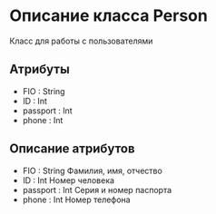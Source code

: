 # Описание класса Person
Класс для работы с пользователями

## Атрибуты

* FIO : String
* ID : Int
* passport : Int
* phone : Int


## Описание атрибутов

* FIO : String	Фамилия, имя, отчество
* ID : Int	Номер человека
* passport : Int	Серия и номер паспорта
* phone : Int	Номер телефона
